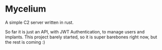 # Mycelium 

A simple C2 server written in rust.

So far it is just an API, with JWT Authentication, to manage users and implants.
This project barely started, so it is super barebones right now, but the rest is coming :)
